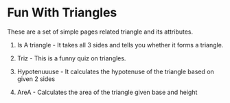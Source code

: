 # Fun With Triangles
These are a set of simple pages related triangle and its attributes.

1. Is A triangle - It takes all 3 sides and tells you whether it forms a triangle.

2. Triz - This is a funny quiz on triangles.

3. Hypotenuuuse - It calculates the hypotenuse of the triangle based on given 2 sides

4. AreA - Calculates the area of the triangle given base and height